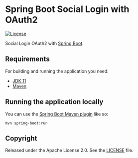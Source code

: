 # Spring Boot Social Login with OAuth2
[![License](http://img.shields.io/:license-apache-blue.svg)](http://www.apache.org/licenses/LICENSE-2.0.html)

Social Login OAuth2 with [Spring Boot](http://projects.spring.io/spring-boot/).

## Requirements

For building and running the application you need:

- [JDK 11](https://adoptopenjdk.net)
- [Maven](https://maven.apache.org)

## Running the application locally

You can use the [Spring Boot Maven plugin](https://docs.spring.io/spring-boot/docs/current/reference/html/build-tool-plugins-maven-plugin.html) like so:

```shell
mvn spring-boot:run
```

## Copyright

Released under the Apache License 2.0. See the [LICENSE](https://github.com/codecentric/springboot-sample-app/blob/master/LICENSE) file.
